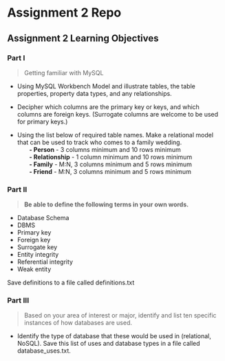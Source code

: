 # Assignment 2 Repo

## Assignment 2 Learning Objectives

### Part I
> Getting familiar with MySQL

- Using MySQL Workbench Model and illustrate tables, the table properties, property data types, and any relationships.
- Decipher which columns are the primary key or keys, and which columns are foreign keys. (Surrogate columns are welcome to be used for primary keys.)

- Using the list below of required table names. Make a relational model that can be used to track who comes to a family wedding.  
&nbsp;&nbsp;&nbsp;&nbsp;&nbsp;&nbsp;  **- Person** - 3 columns minimum and 10 rows minimum  
&nbsp;&nbsp;&nbsp;&nbsp;&nbsp;&nbsp;  **- Relationship** - 1 column minimum and 10 rows minimum  
&nbsp;&nbsp;&nbsp;&nbsp;&nbsp;&nbsp;  **- Family** - M:N, 3 columns minimum and 5 rows minimum  
&nbsp;&nbsp;&nbsp;&nbsp;&nbsp;&nbsp;  **- Friend** - M:N, 3 columns minimum and 5 rows minimum  


### Part II
> **Be able to define the following terms in your own words.**

- Database Schema
- DBMS
- Primary key
- Foreign key
- Surrogate key
- Entity integrity
- Referential integrity
- Weak entity

Save definitions to a file called definitions.txt

### Part III
> Based on your area of interest or major, identify and list ten specific instances of how databases are used.

- Identify the type of database that these would be used in (relational, NoSQL). Save this list of uses and database types in a file called database_uses.txt.
